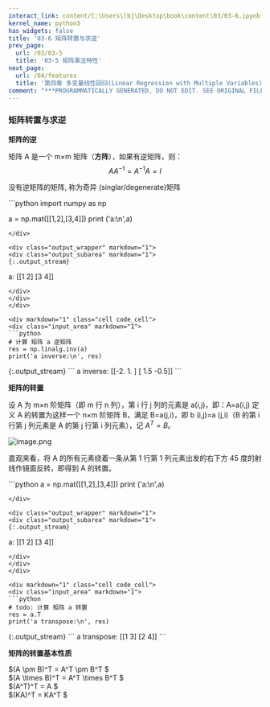```yaml
---
interact_link: content/C:\Users\lbj\Desktop\book\content\03/03-6.ipynb
kernel_name: python3
has_widgets: false
title: '03-6 矩阵转置与求逆'
prev_page:
  url: /03/03-5
  title: '03-5 矩阵乘法特性'
next_page:
  url: /04/features
  title: '第四章 多变量线性回归(Linear Regression with Multiple Variables)'
comment: "***PROGRAMMATICALLY GENERATED, DO NOT EDIT. SEE ORIGINAL FILES IN /content***"
---
```


### 矩阵转置与求逆

**矩阵的逆**


矩阵 A 是一个 m×m 矩阵（**方阵**），如果有逆矩阵，则：
$$ AA^{-1} = A^{-1}A = I$$

没有逆矩阵的矩阵, 称为奇异 (singlar/degenerate)矩阵

<div markdown="1" class="cell code_cell">
<div class="input_area" markdown="1">
```python
import numpy as np

a = np.mat([[1,2],[3,4]])
print ('a:\n',a)


```
</div>

<div class="output_wrapper" markdown="1">
<div class="output_subarea" markdown="1">
{:.output_stream}
```
a:
 [[1 2]
 [3 4]]
```
</div>
</div>
</div>

<div markdown="1" class="cell code_cell">
<div class="input_area" markdown="1">
```python
# 计算 矩阵 a 逆矩阵
res = np.linalg.inv(a)
print('a inverse:\n', res)

```
</div>

<div class="output_wrapper" markdown="1">
<div class="output_subarea" markdown="1">
{:.output_stream}
```
a inverse:
 [[-2.   1. ]
 [ 1.5 -0.5]]
```
</div>
</div>
</div>

**矩阵的转置**

设 A 为 m×n 阶矩阵（即 m 行 n 列），第 i 行 j 列的元素是 a(i,j)，即：A=a(i,j) 
定义 A 的转置为这样一个 n×m 阶矩阵 B，满足 B=a(j,i)，即 b (i,j)=a (j,i)（B 的第 i 行第 j 列元素是 A 的第 j 行第 i 列元素），记 $A^T=B$。

![image.png](https://i.loli.net/2018/11/30/5c00e624d60ca.png)

直观来看，将 A 的所有元素绕着一条从第 1 行第 1 列元素出发的右下方 45 度的射线作镜面反转，即得到 A 的转置。

<div markdown="1" class="cell code_cell">
<div class="input_area" markdown="1">
```python
a = np.mat([[1,2],[3,4]])
print ('a:\n',a)

```
</div>

<div class="output_wrapper" markdown="1">
<div class="output_subarea" markdown="1">
{:.output_stream}
```
a:
 [[1 2]
 [3 4]]
```
</div>
</div>
</div>

<div markdown="1" class="cell code_cell">
<div class="input_area" markdown="1">
```python
# todo: 计算 矩阵 a 转置
res = a.T
print('a transpose:\n', res)

```
</div>

<div class="output_wrapper" markdown="1">
<div class="output_subarea" markdown="1">
{:.output_stream}
```
a transpose:
 [[1 3]
 [2 4]]
```
</div>
</div>
</div>

**矩阵的转置基本性质**   

$(A \pm B)^T = A^T \pm B^T $    
$(A \times B)^T = A^T \times B^T $    
$(A^T)^T = A $  
$(KA)^T = KA^T $  
